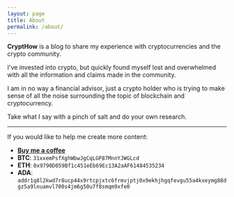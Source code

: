 ```yaml
---
layout: page
title: About
permalink: /about/
---
```


**CryptHow** is a blog to share my experience with cryptocurrencies and the crypto community.

I've invested into crypto, but quickly found myself lost and overwhelmed with all the information and claims made in the community.

I am in no way a financial advisor, just a crypto holder who is trying to make sense of all the noise surrounding the topic of blockchain and cryptocurrency.

Take what I say with a pinch of salt and do your own research.

-------------

If you would like to help me create more content:

- **[Buy me a coffee](https://www.buymeacoffee.com/crypthow)**
- **BTC**: `31xxemPsfXghWbwJgCqLGP87MnnYJWGLcd`
- **ETH**: `0x9790D059Bf1c451eEb69Ec13A2aAF61484535234`
- **ADA**: `addr1q8l2kwd7r8ucp44x9rtcpjxtc6frmvjptj0x9ekhjhgqfevgu55a4kxeymg88dgz5a9lnuamvl700s4jm6g50u7f8smqm9xfe0`
